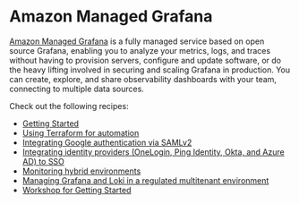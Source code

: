 # Amazon Managed Grafana

[Amazon Managed Grafana][amg-main] is a fully managed service based on open 
source Grafana, enabling you to analyze your metrics, logs, and traces without
having to provision servers, configure and update software, or do the heavy 
lifting involved in securing and scaling Grafana in production. You can create,
explore, and share observability dashboards with your team, connecting to
multiple data sources.

Check out the following recipes:

- [Getting Started][amg-gettingstarted]
- [Using Terraform for automation][amg-tf-automation]
- [Integrating Google authentication via SAMLv2][amg-google-idps]
- [Integrating identity providers (OneLogin, Ping Identity, Okta, and Azure AD) to SSO][amg-idps]
- [Monitoring hybrid environments][amg-hybridenvs]
- [Managing Grafana and Loki in a regulated multitenant environment][grafana-loki-regenv]
- [Workshop for Getting Started][amg-oow]

[amg-main]: https://aws.amazon.com/grafana/
[amg-gettingstarted]: https://aws.amazon.com/blogs/mt/amazon-managed-grafana-getting-started/
[amg-tf-automation]: recipes/amg-automation-tf.md
[amg-google-idps]: recipes/amg-google-auth-saml.md
[amg-idps]: https://aws.amazon.com/blogs/opensource/integrating-identity-providers-such-as-onelogin-ping-identity-okta-and-azure-ad-to-sso-into-aws-managed-service-for-grafana/
[amg-hybridenvs]: https://aws.amazon.com/blogs/mt/monitoring-hybrid-environments-using-amazon-managed-service-for-grafana/
[grafana-loki-regenv]: https://aws.amazon.com/blogs/opensource/how-to-manage-grafana-and-loki-in-a-regulated-multitenant-environment/
[amg-oow]: https://observability.workshop.aws/en/amg.html
